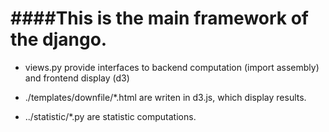 ####This is the main framework of the django.
=

* views.py provide interfaces to backend computation (import assembly) and frontend display (d3)

 * ./templates/downfile/*.html are writen in d3.js, which display results.

 * ../statistic/*.py are statistic computations.
